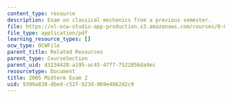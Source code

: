 ```yaml
---
content_type: resource
description: Exam on classical mechanics from a previous semester.
file: https://ol-ocw-studio-app-production.s3.amazonaws.com/courses/8-012-physics-i-classical-mechanics-fall-2008/9399a838dbedc52f923d069e4082d2c9_exam2.pdf
file_type: application/pdf
learning_resource_types: []
ocw_type: OCWFile
parent_title: Related Resources
parent_type: CourseSection
parent_uid: d3234428-a195-ac45-47f7-7522856da9ec
resourcetype: Document
title: 2005 Midterm Exam 2
uid: 9399a838-dbed-c52f-923d-069e4082d2c9
---
```

